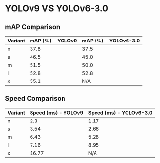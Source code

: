 ---
---

# YOLOv9 VS YOLOv6-3.0

## mAP Comparison

| Variant | mAP (%) - YOLOv9 | mAP (%) - YOLOv6-3.0 |
| ------- | ---------------- | -------------------- |
| n       | 37.8             | 37.5                 |
| s       | 46.5             | 45.0                 |
| m       | 51.5             | 50.0                 |
| l       | 52.8             | 52.8                 |
| x       | 55.1             | N/A                  |

## Speed Comparison

| Variant | Speed (ms) - YOLOv9 | Speed (ms) - YOLOv6-3.0 |
| ------- | ------------------- | ----------------------- |
| n       | 2.3                 | 1.17                    |
| s       | 3.54                | 2.66                    |
| m       | 6.43                | 5.28                    |
| l       | 7.16                | 8.95                    |
| x       | 16.77               | N/A                     |
